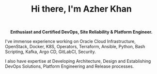<p>
<h1 align="center"><b>Hi there, I'm Azher Khan <width="30"></b></h1>
</p>

<br />
<p align="center"><b>Enthusiast and Certified DevOps, Site Reliability & Platform Engineer. </b></p>
<p>I've immense experience working on Oracle Cloud Infrastructure, OpenStack, Docker, K8S, Operators, Terraform, Ansible, Python, Bash Scripting, Kafka, Argo CD, GitLabCI, Security.</p>
<p>I also have expertise at Developing Architecture, Design and Establishing DevOps Solutions, Platform Engineering and Release processes.</p>
<br />

<!--
**azherullahkhan/azherullahkhan** is a ✨ _special_ ✨ repository because its `README.md` (this file) appears on your GitHub profile.

Here are some ideas to get you started:

- 🔭 I’m currently working on ...
- 🌱 I’m currently learning ...
- 👯 I’m looking to collaborate on ...
- 🤔 I’m looking for help with ...
- 💬 Ask me about ...
- 📫 How to reach me: ...
- 😄 Pronouns: ...
- ⚡ Fun fact: ...
-->
